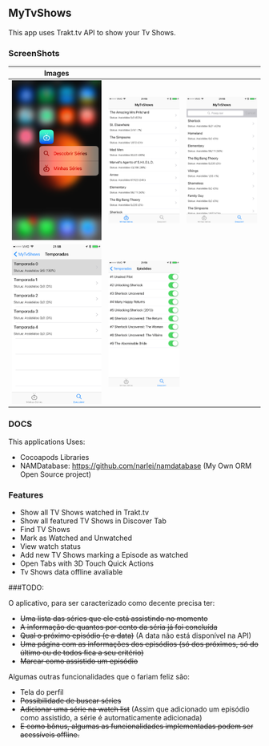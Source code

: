 ## MyTvShows

This app uses Trakt.tv API to show your Tv Shows.

### ScreenShots
| Images|||
|-----|-----|---|
|![](ScreenShots/img_quick.PNG)|![](ScreenShots/img_myshows.PNG)|![](ScreenShots/img_discover.PNG)|
|![](ScreenShots/img_seasons.PNG)|![](ScreenShots/img_episodes.PNG)||


### DOCS

This applications Uses:

* Cocoapods Libraries
* NAMDatabase: https://github.com/narlei/namdatabase (My Own ORM Open Source project)


### Features
* Show all TV Shows watched in Trakt.tv
* Show all featured TV Shows in Discover Tab
* Find TV Shows
* Mark as Watched and Unwatched
* View watch status 
* Add new TV Shows marking a Episode as watched
* Open Tabs with 3D Touch Quick Actions
* Tv Shows data offline avaliable


###TODO:

O aplicativo, para ser caracterizado como decente precisa ter:

* ~~Uma lista das séries que ele está assistindo no momento~~
* ~~A informação de quantos por cento da séria já foi concluída~~
* ~~Qual o próximo episódio (e a data)~~ (A data não está disponível na API)
* ~~Uma página com as informações dos episódios (só dos próximos, só do último ou de todos fica a seu critério)~~
* ~~Marcar como assistido um episódio~~

Algumas outras funcionalidades que o fariam feliz são:

* Tela do perfil
* ~~Possibilidade de buscar séries~~
* ~~Adicionar uma série na watch list~~ (Assim que adicionado um episódio como assistido, a série é automaticamente adicionada)
* ~~E como bônus, algumas as funcionalidades implementadas podem ser acessíveis offline.~~
